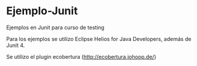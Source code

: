 Ejemplo-Junit
=============

Ejemplos en Junit para curso de testing

Para los ejemplos se utilizo Eclipse Helios for Java Developers, además de Junit 4.

Se utilizo el plugin ecobertura (http://ecobertura.johoop.de/)
